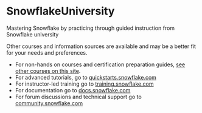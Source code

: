 # SnowflakeUniversity
Mastering Snowflake by practicing through guided instruction from Snowflake university

Other courses and information sources are available and may be a better fit for your needs and preferences. 

* For non-hands on courses and certification preparation guides, [see other courses on this site](https://learn.snowflake.com/courses). 
* For advanced tutorials, go to [quickstarts.snowflake.com](https://quickstarts.snowflake.com/)
* For instructor-led training go to [training.snowflake.com](https://training.snowflake.com/)
* For documentation go to [docs.snowflake.com](https://docs.snowflake.com/)
* For forum discussions and technical support go to [community.snowflake.com](https://community.snowflake.com/) 